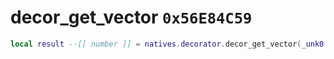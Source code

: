 # decor_get_vector `0x56E84C59`

```lua
local result --[[ number ]] = natives.decorator.decor_get_vector(_unk0 --[[ number ]], _unk1 --[[ number ]], _unk2 --[[ number ]])
```